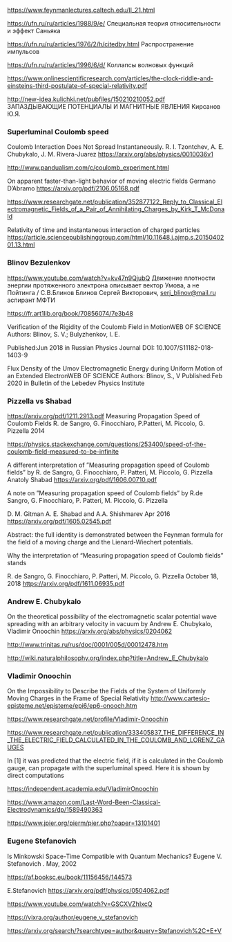 https://www.feynmanlectures.caltech.edu/II_21.html

https://ufn.ru/ru/articles/1988/9/e/ Специальная теория относительности и эффект Саньяка

https://ufn.ru/ru/articles/1976/2/h/citedby.html Распространение импульсов

https://ufn.ru/ru/articles/1996/6/d/  Коллапсы волновых функций

https://www.onlinescientificresearch.com/articles/the-clock-riddle-and-einsteins-third-postulate-of-special-relativity.pdf

http://new-idea.kulichki.net/pubfiles/150210210052.pdf
ЗАПАЗДЫВАЮЩИЕ ПОТЕНЦИАЛЫ И МАГНИТНЫЕ ЯВЛЕНИЯ Кирсанов Ю.Я.

### Superluminal  Coulomb speed
Coulomb Interaction Does Not Spread Instantaneously. R. I. Tzontchev, A. E. Chubykalo, J. M. Rivera-Juarez
https://arxiv.org/abs/physics/0010036v1

http://www.pandualism.com/c/coulomb_experiment.html 

On apparent faster-than-light behavior of moving electric fields
Germano D’Abramo
https://arxiv.org/pdf/2106.05168.pdf 

https://www.researchgate.net/publication/352877122_Reply_to_Classical_Electromagnetic_Fields_of_a_Pair_of_Annihilating_Charges_by_Kirk_T_McDonald


Relativity of time and instantaneous interaction of charged particles
https://article.sciencepublishinggroup.com/html/10.11648.j.ajmp.s.2015040201.13.html


### Blinov Bezulenkov

https://www.youtube.com/watch?v=kv47n9QjubQ  Движение плотности энергии протяженного электрона описывает вектор Умова, а не Пойтинга / С.В.Блинов
Блинов Сергей Викторович, serj_blinov@mail.ru 
аспирант МФТИ

https://fr.art1lib.org/book/70856074/7e3b48

Verification of the Rigidity of the Coulomb Field in MotionWEB OF SCIENCE
Authors:  Blinov, S. V.; Bulyzhenkov, I. E. 

Published:Jun 2018 in Russian Physics Journal
DOI: 10.1007/S11182-018-1403-9


Flux Density of the Umov Electromagnetic Energy during Uniform Motion of an Extended ElectronWEB OF SCIENCE
Authors:  Blinov, S., V   Published:Feb 2020 in Bulletin of the Lebedev Physics Institute

### Pizzella vs Shabad

https://arxiv.org/pdf/1211.2913.pdf Measuring Propagation Speed of Coulomb Fields R. de Sangro, G. Finocchiaro, P.Patteri, M. Piccolo, G. Pizzella
2014


https://physics.stackexchange.com/questions/253400/speed-of-the-coulomb-field-measured-to-be-infinite

A different interpretation of ”Measuring propagation speed of Coulomb fields” by R. de Sangro, G. Finocchiaro, P. Patteri,
M. Piccolo, G. Pizzella
Anatoly Shabad
https://arxiv.org/pdf/1606.00710.pdf

A note on ”Measuring propagation speed of Coulomb fields” by R.de Sangro, G. Finocchiaro, P. Patteri, M. Piccolo, G. Pizzella

D. M. Gitman A. E. Shabad and A.A. Shishmarev  Apr 2016
https://arxiv.org/pdf/1605.02545.pdf

Abstract: 
the full identity is demonstrated between the Feynman formula for the field of a moving charge 
and the Lienard-Wiechert potentials.


Why the interpretation of “Measuring
propagation speed of Coulomb fields” stands

R. de Sangro, G. Finocchiaro, P. Patteri, M. Piccolo, G. Pizzella
October 18, 2018
https://arxiv.org/pdf/1611.06935.pdf

### Andrew E. Chubykalo

On the theoretical possibility of the electromagnetic scalar potential wave spreading with an arbitrary velocity in vacuum
by Andrew E. Chubykalo, Vladimir Onoochin
https://arxiv.org/abs/physics/0204062  

http://www.trinitas.ru/rus/doc/0001/005d/00012478.htm

http://wiki.naturalphilosophy.org/index.php?title=Andrew_E_Chubykalo

### Vladimir Onoochin
On the Impossibility to Describe the Fields of the System of Uniformly Moving Charges in the Frame of Special Relativity
http://www.cartesio-episteme.net/episteme/epi6/ep6-onooch.htm

https://www.researchgate.net/profile/Vladimir-Onoochin


https://www.researchgate.net/publication/333405837_THE_DIFFERENCE_IN_THE_ELECTRIC_FIELD_CALCULATED_IN_THE_COULOMB_AND_LORENZ_GAUGES

In [1] it was predicted that the electric field, if it is calculated in the Coulomb gauge, can propagate with the superluminal speed. Here it is shown by direct computations


https://independent.academia.edu/VladimirOnoochin

https://www.amazon.com/Last-Word-Been-Classical-Electrodynamics/dp/1589490363

https://www.jpier.org/pierm/pier.php?paper=13101401



### Eugene Stefanovich

Is Minkowski Space-Time Compatible with Quantum Mechanics?
Eugene V. Stefanovich . May, 2002

https://af.booksc.eu/book/11156456/144573

E.Stefanovich
https://arxiv.org/pdf/physics/0504062.pdf 

https://www.youtube.com/watch?v=GSCXVZhIxcQ

https://vixra.org/author/eugene_v_stefanovich

https://arxiv.org/search/?searchtype=author&query=Stefanovich%2C+E+V

